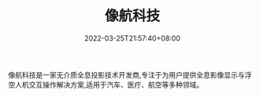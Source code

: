 ﻿---
weight: 
title: "像航科技"
description: "像航科技是一家无介质全息投影技术开发商,专注于为用户提供全息影像显示与浮空人机交互操作解决方案,适用于汽车、医疗、航空等多种领域。"
date: 2022-03-25T21:57:40+08:00
lastmod: 2022-03-25T16:45:40+08:00
draft: false
authors: ["Metabd"]
featuredImage: "413.jpg"
link: "https://www.xianghangkeji.com/"
tags: ["像航科技","全息影像"]
categories: ["navigation"]
navigation: ["全息影像"]
lightgallery: true
toc: true
pinned: false
recommend: false
recommend1: false
---
像航科技是一家无介质全息投影技术开发商,专注于为用户提供全息影像显示与浮空人机交互操作解决方案,适用于汽车、医疗、航空等多种领域。
